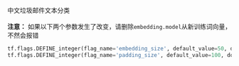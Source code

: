 中文垃圾邮件文本分类<br><br>
**注意：** 如果以下两个参数发生了改变，请删除`embedding.model`从新训练词向量，不然会报错<br>
```python
tf.flags.DEFINE_integer(flag_name='embedding_size', default_value=50, docstring='dimensionality of word')
tf.flags.DEFINE_integer(flag_name='padding_size', default_value=100, docstring='padding seize of eatch sample')
```
